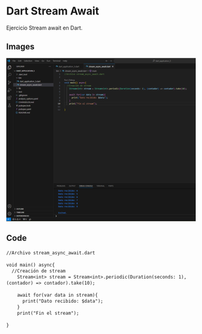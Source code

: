 # Dart Stream Await

Ejercicio Stream await en Dart.

## Images

![Stream_Await.](./Stream_Await.PNG)


## Code

```
//Archivo stream_async_await.dart

void main() async{
  //Creación de stream
    Stream<int> stream = Stream<int>.periodic(Duration(seconds: 1), (contador) => contador).take(10);

    await for(var data in stream){
      print("Dato recibido: $data");
    }
    print("Fin el stream");
  
}
```
